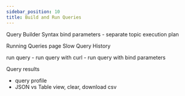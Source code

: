 ```yaml
---
sidebar_position: 10
title: Build and Run Queries
---
```


Query Builder
Syntax
bind parameters - separate topic
execution plan


Running Queries page
Slow Query History

run query
    - run query with curl
    - run query with bind parameters

Query results
- query profile
- JSON vs Table view, clear, download csv